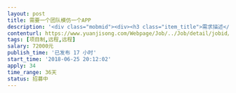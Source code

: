 ```yaml
---                
layout: post       
title: 需要一个团队模仿一个APP           
description: '<div class="mobmid"><div><h3 class="item_title">需求描述</h3><p>一、需求描述： <br/>类别：医疗咨询类APP开发；模版：搜疾病问医生 APP； 需要做3个版本  安卓  ios  微信小程序<br/>进度：已经模型可以直接参考功能。<br/>功能：可以下载这个APP参考下 我需要 首页+资讯+个人中心  这三个功能即可<br/>技术：安卓  ios  还需要手机页面<br/>要求：制作的APP可以在 市场上架。<br/> 二、人才要求：<br/>做过医疗类咨询APP有经验的优先。 <br/> 三、参考产品：<br/>搜疾病问医生 APP市场直接下载看<br/> 四、合作方式：<br/>开发方式：远程开发。<br/>开发周期：详谈费用可以详细聊下</p></div><!--info end--></div>'     
contenturl: https://www.yuanjisong.com/Webpage/Job/../Job/detail/jobid/101620      
tags: [项目制,远程,远程]            
salary: 72000元          
publish_time: '已发布 17 小时'         
start_time: '2018-06-25 20:12:02'           
apply: 34                   
time_range: 36天              
status: 招募中                  
---                 
```

